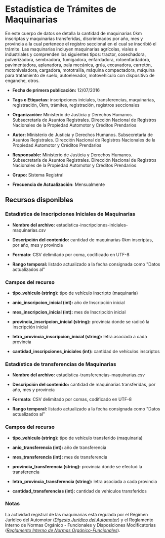 Estadística de Trámites de Maquinarias
======================================

En este cuerpo de datos se detalla la cantidad de maquinarias 0km inscriptas y maquinarias transferidas, discriminados por año, mes y provincia a la cual pertenece el registro seccional en el cual se inscribió el trámite. Las maquinarias incluyen maquinarias agrícolas, viales e industriales y comprenden los siguientes tipos: tractor, cosechadora, pulverizadora, sembradora, fumigadora, enfardadora, rotoenfardadora, pavimentadora, aplanadora, pala mecánica, grúa, excavadora, carretón, motoniveladora, cargadora, mototrailla, máquina compactadora, máquina para tratamiento de suelo, autoelevador, motovehículo con dispositivo de enganche, otros.

-   **Fecha de primera publicación:** 12/07/2016

-   **Tags o Etiquetas:** inscripciones iniciales, transferencias, maquinarias, registración, 0km, trámites, registración, registros seccionales

-   **Organización:** Ministerio de Justicia y Derechos Humanos. Subsecretaría de Asuntos Registrales. Dirección Nacional de Registros Nacionales de la Propiedad Automotor y Créditos Prendarios

-   **Autor:** Ministerio de Justicia y Derechos Humanos. Subsecretaría de Asuntos Registrales. Dirección Nacional de Registros Nacionales de la Propiedad Automotor y Créditos Prendarios

-   **Responsable:** Ministerio de Justicia y Derechos Humanos. Subsecretaría de Asuntos Registrales. Dirección Nacional de Registros Nacionales de la Propiedad Automotor y Créditos Prendarios

-   **Grupo:** Sistema Registral

-   **Frecuencia de Actualización:** Mensualmente

Recursos disponibles
--------------------

### Estadística de Inscripciones Iniciales de Maquinarias

-   **Nombre del archivo:** estadistica-inscripciones-iniciales-maquinarias.csv

-   **Descripción del contenido:** cantidad de maquinarias 0km inscriptas, por año, mes y provincia

-   **Formato:** CSV delimitado por coma, codificado en UTF-8

-   **Rango temporal:** listado actualizado a la fecha consignada como "Datos actualizados al"

### Campos del recurso

-   **tipo\_vehiculo (string):** tipo de vehículo inscripto (maquinaria)

-   **anio\_inscripcion\_inicial (int):** año de Inscripción inicial

-   **mes\_inscripcion\_inicial (int):** mes de Inscripción inicial

-   **provincia\_inscripcion\_inicial (string):** provincia donde se radicó la Inscripción inicial

-   **letra\_provincia\_inscripcion\_inicial (string):** letra asociada a cada provincia

-   **cantidad\_inscripciones\_iniciales (int):** cantidad de vehículos inscriptos

### Estadística de transferencias de Maquinarias

-   **Nombre del archivo:** estadistica-transferencias-maquinarias.csv

-   **Descripción del contenido:** cantidad de maquinarias transferidas, por año, mes y provincia

-   **Formato:** CSV delimitado por comas, codificado en UTF-8

<!-- -->

-   **Rango temporal:** listado actualizado a la fecha consignada como "Datos actualizados al"

### Campos del recurso

-   **tipo\_vehiculo (string):** tipo de vehículo transferido (maquinaria)

-   **anio\_transferencia (int):** año de transferencia

-   **mes\_transferencia (int):** mes de transferencia

-   **provincia\_transferencia (string):** provincia donde se efectuó la transferencia

-   **letra\_provincia\_transferencia (string):** letra asociada a cada provincia

-   **cantidad\_transferencias (int):** cantidad de vehículos transferidos

### Notas

La actividad registral de las maquinarias está regulada por el Régimen Jurídico del Automotor ([*Digesto Jurídico del Automotor*](http://www.dnrpa.gov.ar/portal_dnrpa/regimen_juridico/informacion/rja.pdf)) y el Reglamento Interno de Normas Orgánico - Funcionales y Disposiciones Modificatorias ([*Reglamento Interno de Normas Orgánico-Funcionales*](http://www.dnrpa.gov.ar/portal_dnrpa/regimen_juridico/informacion/urinof.htm)).
